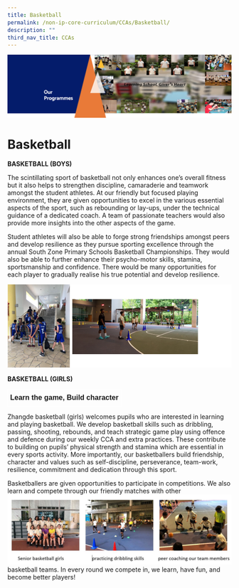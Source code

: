 ```yaml
---
title: Basketball
permalink: /non-ip-core-curriculum/CCAs/Basketball/
description: ""
third_nav_title: CCAs
---
```

![](/images/OurProgrammes1.png)

Basketball
==========

  

<b>BASKETBALL (BOYS)</b>

  

The scintillating sport of basketball not only enhances one’s overall fitness but it also helps to strengthen discipline, camaraderie and teamwork amongst the student athletes. At our friendly but focused playing environment, they are given opportunities to excel in the various essential aspects of the sport, such as rebounding or lay-ups, under the technical guidance of a dedicated coach. A team of passionate teachers would also provide more insights into the other aspects of the game.  

Student athletes will also be able to forge strong friendships amongst peers and develop resilience as they pursue sporting excellence through the annual South Zone Primary Schools Basketball Championships. They would also be able to further enhance their psycho-motor skills, stamina, sportsmanship and confidence. There would be many opportunities for each player to gradually realise his true potential and develop resilience.

![](/images/BASKETBALL%20(BOYS).png)

<b>BASKETBALL (GIRLS)</b>  

<style type="text/css">
.tg  {border-collapse:collapse;border-spacing:0;}
.tg td{border-color:black;border-style:solid;border-width:1px;font-family:Arial, sans-serif;font-size:14px;
  overflow:hidden;padding:10px 5px;word-break:normal;}
.tg th{border-color:black;border-style:solid;border-width:1px;font-family:Arial, sans-serif;font-size:14px;
  font-weight:normal;overflow:hidden;padding:10px 5px;word-break:normal;}
.tg .tg-hovb{border-color:#ffffff;font-size:16px;font-weight:bold;text-align:center;vertical-align:top}
</style>
<table class="tg">
<thead>
  <tr>
    <td class="tg-hovb">Learn the game, Build character</td>
  </tr>
</thead>
</table>

Zhangde basketball (girls) welcomes pupils who are interested in learning and playing basketball. We develop basketball skills such as dribbling, passing, shooting, rebounds, and teach strategic game play using offence and defence during our weekly CCA and extra practices. These contribute to building on pupils’ physical strength and stamina which are essential in every sports activity. More importantly, our basketballers build friendship, character and values such as self-discipline, perseverance, team-work, resilience, commitment and dedication through this sport. 

Basketballers are given opportunities to participate in competitions. We also learn and compete through our friendly matches with other
![](/images/BASKETBALL%20(GIRLS).jpeg)
basketball teams. In every round we compete in, we learn, have fun, and become better players!